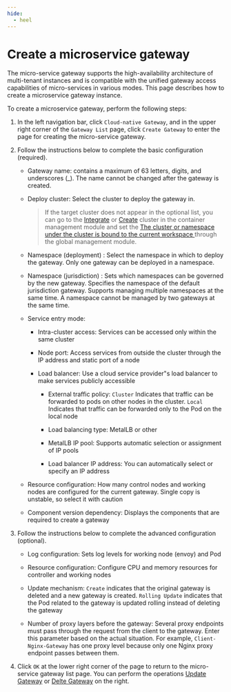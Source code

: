 ```yaml
---
hide:
  - heel
---
```


# Create a microservice gateway

The micro-service gateway supports the high-availability architecture of multi-tenant instances and is compatible with the unified gateway access capabilities of micro-services in various modes. This page describes how to create a microservice gateway instance.

To create a microservice gateway, perform the following steps:

1. In the left navigation bar, click `Cloud-native Gateway`, and in the upper right corner of the `Gateway List` page, click `Create Gateway` to enter the page for creating the micro-service gateway.

    <!--!\[.*?\]\((?:https?:\/\/)?\S+\.(?:png|jpg|jpeg|gif|bmp)\)-->

2. Follow the instructions below to complete the basic configuration (required).

    - Gateway name: contains a maximum of 63 letters, digits, and underscores (_). The name cannot be changed after the gateway is created.
    - Deploy cluster: Select the cluster to deploy the gateway in.

        > If the target cluster does not appear in the optional list, you can go to the [Integrate](../../../kpanda/user-guide/clusters/integrate-cluster.md) or [Create](../../../kpanda/user-guide/clusters/create-cluster.md) cluster in the container management module and set the [The cluster or namespace under the cluster is bound to the current workspace ](../../../ghippo/user-guide/workspace/quota/#_4) through the global management module.

    - Namespace (deployment) : Select the namespace in which to deploy the gateway. Only one gateway can be deployed in a namespace.
    - Namespace (jurisdiction) : Sets which namespaces can be governed by the new gateway. Specifies the namespace of the default jurisdiction gateway. Supports managing multiple namespaces at the same time. A namespace cannot be managed by two gateways at the same time.

        <!--!\[.*?\]\((?:https?:\/\/)?\S+\.(?:png|jpg|jpeg|gif|bmp)\)-->

    - Service entry mode:

        - Intra-cluster access: Services can be accessed only within the same cluster

            <!--!\[.*?\]\((?:https?:\/\/)?\S+\.(?:png|jpg|jpeg|gif|bmp)\)-->

        - Node port: Access services from outside the cluster through the IP address and static port of a node

            <!--!\[.*?\]\((?:https?:\/\/)?\S+\.(?:png|jpg|jpeg|gif|bmp)\)-->

        - Load balancer: Use a cloud service provider"s load balancer to make services publicly accessible

            - External traffic policy: `Cluster` Indicates that traffic can be forwarded to pods on other nodes in the cluster. `Local` Indicates that traffic can be forwarded only to the Pod on the local node
            - Load balancing type: MetalLB or other
            - MetalLB IP pool: Supports automatic selection or assignment of IP pools
            - Load balancer IP address: You can automatically select or specify an IP address

                <!--!\[.*?\]\((?:https?:\/\/)?\S+\.(?:png|jpg|jpeg|gif|bmp)\)-->

    - Resource configuration: How many control nodes and working nodes are configured for the current gateway. Single copy is unstable, so select it with caution
    - Component version dependency: Displays the components that are required to create a gateway

        <!--!\[.*?\]\((?:https?:\/\/)?\S+\.(?:png|jpg|jpeg|gif|bmp)\)-->

3. Follow the instructions below to complete the advanced configuration (optional).

    - Log configuration: Sets log levels for working node (envoy) and Pod
    - Resource configuration: Configure CPU and memory resources for controller and working nodes

        <!--!\[.*?\]\((?:https?:\/\/)?\S+\.(?:png|jpg|jpeg|gif|bmp)\)-->

    - Update mechanism: `Create` indicates that the original gateway is deleted and a new gateway is created. `Rolling Update` indicates that the Pod related to the gateway is updated rolling instead of deleting the gateway
    - Number of proxy layers before the gateway: Several proxy endpoints must pass through the request from the client to the gateway. Enter this parameter based on the actual situation. For example, `Client-Nginx-Gateway` has one proxy level because only one Nginx proxy endpoint passes between them.

        <!--!\[.*?\]\((?:https?:\/\/)?\S+\.(?:png|jpg|jpeg|gif|bmp)\)-->

4. Click `OK` at the lower right corner of the page to return to the micro-service gateway list page. You can perform the operations [Update Gateway](update-gateway.md) or [Delte Gateway](delete-gateway.md) on the right.

    <!--!\[.*?\]\((?:https?:\/\/)?\S+\.(?:png|jpg|jpeg|gif|bmp)\)-->
